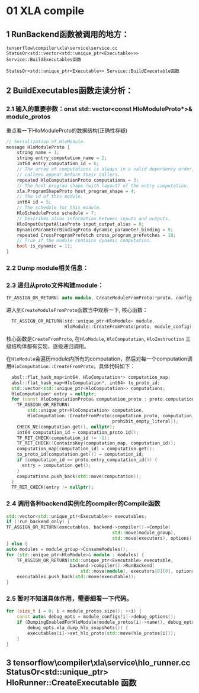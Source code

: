 # 01 XLA compile
## 1 RunBackend函数被调用的地方：
	tensorflow\compiler\xla\service\service.cc StatusOr<std::vector<std::unique_ptr<Executable>>> Service::BuildExecutables函数

    StatusOr<std::unique_ptr<Executable>> Service::BuildExecutable函数
## 2 BuildExecutables函数走读分析：
### 2.1 输入的重要参数：onst std::vector<const HloModuleProto*>& module_protos
重点看一下HloModuleProto的数据结构(正确性存疑)
``` c++
// Serialization of HloModule.
message HloModuleProto {
    string name = 1;
    string entry_computation_name = 2;
    int64 entry_computation_id = 6;
    // The array of computations is always in a valid dependency order, where
    // callees appear before their callers.
    repeated HloComputationProto computations = 3;
    // The host program shape (with layout) of the entry computation.
    xla.ProgramShapeProto host_program_shape = 4;
    // The id of this module.
    int64 id = 5;
    // The schedule for this module.
    HloScheduleProto schedule = 7;
    // Describes alias information between inputs and outputs.
    HloInputOutputAliasProto input_output_alias = 8;
    DynamicParameterBindingProto dynamic_parameter_binding = 9;
    repeated CrossProgramPrefetch cross_program_prefetches = 10;
    // True if the module contains dynamic computation.
    bool is_dynamic = 11;
}
```
		
### 2.2 Dump module相关信息：
	
### 2.3 递归从proto文件构建module：
``` c++
TF_ASSIGN_OR_RETURN( auto module, CreateModuleFromProto(*proto, config, run_backend_only));
```
进入到`CreateModuleFromProto`函数当中观察一下, 核心函数：
```c
  TF_ASSIGN_OR_RETURN(std::unique_ptr<HloModule> module,
                      HloModule::CreateFromProto(proto, module_config));
```
核心函数是`CreateFromProto`, 在`HloModule`, `HloComputation`, `HloInstruction` 三级结构体都有实现，逐级递归调用。

在`HloModule`会遍历module内所有的computation，然后对每一个computation调用`HloComputation::CreateFromProto`，具体代码如下：
``` c++
  absl::flat_hash_map<int64, HloComputation*> computation_map;
  absl::flat_hash_map<HloComputation*, int64> to_proto_id;
  std::vector<std::unique_ptr<HloComputation>> computations;
  HloComputation* entry = nullptr;
  for (const HloComputationProto& computation_proto : proto.computations()) {
    TF_ASSIGN_OR_RETURN(
        std::unique_ptr<HloComputation> computation,
        HloComputation::CreateFromProto(computation_proto, computation_map,
                                        prohibit_empty_literal));
    CHECK_NE(computation.get(), nullptr);
    int64 computation_id = computation_proto.id();
    TF_RET_CHECK(computation_id != -1);
    TF_RET_CHECK(!ContainsKey(computation_map, computation_id));
    computation_map[computation_id] = computation.get();
    to_proto_id[computation.get()] = computation_id;
    if (computation_id == proto.entry_computation_id()) {
      entry = computation.get();
    }
    computations.push_back(std::move(computation));
  }
  TF_RET_CHECK(entry != nullptr);
```



### 2.4 调用各种backend实例化的compiler的Compile函数
``` c++
std::vector<std::unique_ptr<Executable>> executables;
if (!run_backend_only) {
TF_ASSIGN_OR_RETURN(executables, backend->compiler()->Compile(
                                        std::move(module_group),
                                        std::move(executors), options));
} else {
auto modules = module_group->ConsumeModules();
for (std::unique_ptr<HloModule>& module : modules) {
    TF_ASSIGN_OR_RETURN(std::unique_ptr<Executable> executable,
                        backend->compiler()->RunBackend(
                            std::move(module), executors[0][0], options));
    executables.push_back(std::move(executable));
}
```
### 2.5 暂时不知道具体作用，需要细看一下代码。
``` c++
for (size_t i = 0; i < module_protos.size(); ++i) {
    const auto& debug_opts = module_configs[i]->debug_options();
    if (DumpingEnabledForHloModule(module_protos[i]->name(), debug_opts) &&
        debug_opts.xla_dump_hlo_snapshots()) {
        executables[i]->set_hlo_proto(std::move(hlo_protos[i]));
    }
}
```
		
		
	
## 3 tensorflow\compiler\xla\service\hlo_runner.cc StatusOr<std::unique_ptr<Executable>> HloRunner::CreateExecutable 函数
